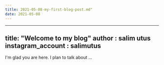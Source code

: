 ```yaml
---
title: 2021-05-08-my-first-blog-post.md"
date: 2021-05-08
---
```


---
title: "Welcome to my blog"
author : salim utus
instagram_account : salimutus
---

I'm glad you are here. I plan to talk about ...
